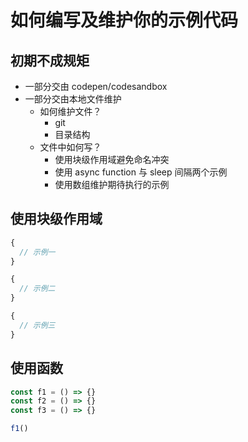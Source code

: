 # 如何编写及维护你的示例代码

## 初期不成规矩

+ 一部分交由 codepen/codesandbox
+ 一部分交由本地文件维护
  + 如何维护文件？
    + git
    + 目录结构
  + 文件中如何写？
    + 使用块级作用域避免命名冲突
    + 使用 async function 与 sleep 间隔两个示例
    + 使用数组维护期待执行的示例


## 使用块级作用域

``` js
{
  // 示例一
}

{
  // 示例二
}

{
  // 示例三
}
```

## 使用函数

``` js
const f1 = () => {}
const f2 = () => {}
const f3 = () => {}

f1()
```